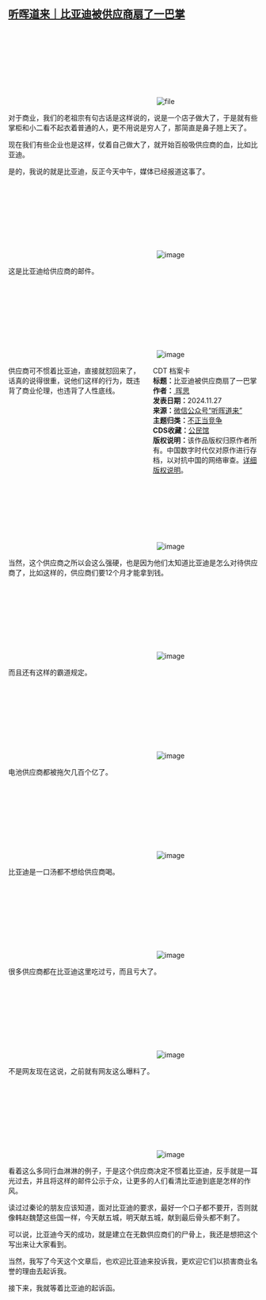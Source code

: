 <!--1732705510000-->
[听晖道来｜比亚迪被供应商扇了一巴掌](https://chinadigitaltimes.net/chinese/713490.html)
------

<p><img decoding="async" src="data:image/svg+xml,%3Csvg%20xmlns='http://www.w3.org/2000/svg'%20viewBox='0%200%200%200'%3E%3C/svg%3E" alt="file" data-lazy-src="https://chinadigitaltimes.net/chinese/files/2024/11/image-1732704834154.png"><noscript><img decoding="async" src="https://chinadigitaltimes.net/chinese/files/2024/11/image-1732704834154.png" alt="file"></noscript></p><p>对于商业，我们的老祖宗有句古话是这样说的，说是一个店子做大了，于是就有些掌柜和小二看不起衣着普通的人，更不用说是穷人了，那简直是鼻子翘上天了。</p><p>现在我们有些企业也是这样，仗着自己做大了，就开始百般吸供应商的血，比如比亚迪。</p><p>是的，我说的就是比亚迪，反正今天中午，媒体已经报道这事了。</p><p><img decoding="async" src="data:image/svg+xml,%3Csvg%20xmlns='http://www.w3.org/2000/svg'%20viewBox='0%200%200%200'%3E%3C/svg%3E" alt="image" data-lazy-src="https://chinadigitaltimes.net/chinese/files/2024/11/post-713490-6746fce6c79e8.png"><noscript><img decoding="async" src="https://chinadigitaltimes.net/chinese/files/2024/11/post-713490-6746fce6c79e8.png" alt="image"></noscript></p><p>这是比亚迪给供应商的邮件。</p><p><img decoding="async" src="data:image/svg+xml,%3Csvg%20xmlns='http://www.w3.org/2000/svg'%20viewBox='0%200%200%200'%3E%3C/svg%3E" alt="image" data-lazy-src="https://chinadigitaltimes.net/chinese/files/2024/11/post-713490-6746fce6d680e.png"><noscript><img decoding="async" src="https://chinadigitaltimes.net/chinese/files/2024/11/post-713490-6746fce6d680e.png" alt="image"></noscript></p><div style="width:42%;float:right;padding-left:20px;"><div class="su-spoiler su-spoiler-style-fancy su-spoiler-icon-chevron-circle" data-scroll-offset="0" data-anchor-in-url="no"><div class="su-spoiler-title" tabindex="0" role="button"><span class="su-spoiler-icon"></span>CDT 档案卡</div><div class="su-spoiler-content su-u-clearfix su-u-trim"><strong>标题：</strong>比亚迪被供应商扇了一巴掌<br><strong>作者：</strong><a href="https://chinadigitaltimes.net/space/听晖道来" target="_blank"> 晖思</a><br><strong>发表日期：</strong>2024.11.27<br><strong>来源：</strong><a href="https://archive.ph/?url=https://mp.weixin.qq.com/s/FXf9w6v09zKdDHbqMmd6rw" target="_blank">微信公众号“听晖道来”</a><br><strong>主题归类：</strong><a href="https://chinadigitaltimes.net/space/不正当竞争" target="_blank">不正当竞争</a><br><strong>CDS收藏：</strong><a href="https://chinadigitaltimes.net/space/%E5%85%AC%E6%B0%91%E9%A6%86" target="_blank" rel="noopener">公民馆</a><br><strong>版权说明：</strong>该作品版权归原作者所有。中国数字时代仅对原作进行存档，以对抗中国的网络审查。<a href="https://chinadigitaltimes.net/chinese/copyright">详细版权说明</a>。</div></div></div><p>供应商可不惯着比亚迪，直接就怼回来了，话真的说得很重，说他们这样的行为，既违背了商业伦理，也违背了人性底线。</p><p><img decoding="async" src="data:image/svg+xml,%3Csvg%20xmlns='http://www.w3.org/2000/svg'%20viewBox='0%200%200%200'%3E%3C/svg%3E" alt="image" data-lazy-src="https://chinadigitaltimes.net/chinese/files/2024/11/post-713490-6746fce6e9afd.png"><noscript><img decoding="async" src="https://chinadigitaltimes.net/chinese/files/2024/11/post-713490-6746fce6e9afd.png" alt="image"></noscript></p><p>当然，这个供应商之所以会这么强硬，也是因为他们太知道比亚迪是怎么对待供应商了，比如这样的，供应商们要12个月才能拿到钱。</p><p><img decoding="async" src="data:image/svg+xml,%3Csvg%20xmlns='http://www.w3.org/2000/svg'%20viewBox='0%200%200%200'%3E%3C/svg%3E" alt="image" data-lazy-src="https://chinadigitaltimes.net/chinese/files/2024/11/post-713490-6746fce701827.png"><noscript><img decoding="async" src="https://chinadigitaltimes.net/chinese/files/2024/11/post-713490-6746fce701827.png" alt="image"></noscript></p><p>而且还有这样的霸道规定。</p><p><img decoding="async" src="data:image/svg+xml,%3Csvg%20xmlns='http://www.w3.org/2000/svg'%20viewBox='0%200%200%200'%3E%3C/svg%3E" alt="image" data-lazy-src="https://chinadigitaltimes.net/chinese/files/2024/11/post-713490-6746fce70b0c7.png"><noscript><img decoding="async" src="https://chinadigitaltimes.net/chinese/files/2024/11/post-713490-6746fce70b0c7.png" alt="image"></noscript></p><p>电池供应商都被拖欠几百个亿了。</p><p><img decoding="async" src="data:image/svg+xml,%3Csvg%20xmlns='http://www.w3.org/2000/svg'%20viewBox='0%200%200%200'%3E%3C/svg%3E" alt="image" data-lazy-src="https://chinadigitaltimes.net/chinese/files/2024/11/post-713490-6746fce71596f.png"><noscript><img decoding="async" src="https://chinadigitaltimes.net/chinese/files/2024/11/post-713490-6746fce71596f.png" alt="image"></noscript></p><p>比亚迪是一口汤都不想给供应商喝。</p><p><img decoding="async" src="data:image/svg+xml,%3Csvg%20xmlns='http://www.w3.org/2000/svg'%20viewBox='0%200%200%200'%3E%3C/svg%3E" alt="image" data-lazy-src="https://chinadigitaltimes.net/chinese/files/2024/11/post-713490-6746fce72054b.png"><noscript><img decoding="async" src="https://chinadigitaltimes.net/chinese/files/2024/11/post-713490-6746fce72054b.png" alt="image"></noscript></p><p>很多供应商都在比亚迪这里吃过亏，而且亏大了。</p><p><img decoding="async" src="data:image/svg+xml,%3Csvg%20xmlns='http://www.w3.org/2000/svg'%20viewBox='0%200%200%200'%3E%3C/svg%3E" alt="image" data-lazy-src="https://chinadigitaltimes.net/chinese/files/2024/11/post-713490-6746fce72bd44.png"><noscript><img decoding="async" src="https://chinadigitaltimes.net/chinese/files/2024/11/post-713490-6746fce72bd44.png" alt="image"></noscript></p><p>不是网友现在这说，之前就有网友这么曝料了。</p><p><img decoding="async" src="data:image/svg+xml,%3Csvg%20xmlns='http://www.w3.org/2000/svg'%20viewBox='0%200%200%200'%3E%3C/svg%3E" alt="image" data-lazy-src="https://chinadigitaltimes.net/chinese/files/2024/11/post-713490-6746fce7378b6.png"><noscript><img decoding="async" src="https://chinadigitaltimes.net/chinese/files/2024/11/post-713490-6746fce7378b6.png" alt="image"></noscript></p><p>看着这么多同行血淋淋的例子，于是这个供应商决定不惯着比亚迪，反手就是一耳光过去，并且将这样的邮件公示于众，让更多的人们看清比亚迪到底是怎样的作风。</p><p>读过过秦论的朋友应该知道，面对比亚迪的要求，最好一个口子都不要开，否则就像韩赵魏楚这些国一样，今天献五城，明天献五城，献到最后骨头都不剩了。</p><p>可以说，比亚迪今天的成功，就是建立在无数供应商们的尸骨上，我还是想把这个写出来让大家看到。</p><p>当然，我写了今天这个文章后，也欢迎比亚迪来投诉我，更欢迎它们以损害商业名誉的理由去起诉我。</p><p>接下来，我就等着比亚迪的起诉函。</p><div class="addtoany_share_save_container addtoany_content addtoany_content_bottom"><div class="a2a_kit a2a_kit_size_32 addtoany_list" data-a2a-url="https://chinadigitaltimes.net/chinese/713490.html" data-a2a-title="听晖道来｜比亚迪被供应商扇了一巴掌"><a class="a2a_button_facebook" href="https://www.addtoany.com/add_to/facebook?linkurl=https%3A%2F%2Fchinadigitaltimes.net%2Fchinese%2F713490.html&amp;linkname=%E5%90%AC%E6%99%96%E9%81%93%E6%9D%A5%EF%BD%9C%E6%AF%94%E4%BA%9A%E8%BF%AA%E8%A2%AB%E4%BE%9B%E5%BA%94%E5%95%86%E6%89%87%E4%BA%86%E4%B8%80%E5%B7%B4%E6%8E%8C" title="Facebook" rel="nofollow noopener" target="_blank"></a><a class="a2a_button_twitter" href="https://www.addtoany.com/add_to/twitter?linkurl=https%3A%2F%2Fchinadigitaltimes.net%2Fchinese%2F713490.html&amp;linkname=%E5%90%AC%E6%99%96%E9%81%93%E6%9D%A5%EF%BD%9C%E6%AF%94%E4%BA%9A%E8%BF%AA%E8%A2%AB%E4%BE%9B%E5%BA%94%E5%95%86%E6%89%87%E4%BA%86%E4%B8%80%E5%B7%B4%E6%8E%8C" title="Twitter" rel="nofollow noopener" target="_blank"></a><a class="a2a_button_telegram" href="https://www.addtoany.com/add_to/telegram?linkurl=https%3A%2F%2Fchinadigitaltimes.net%2Fchinese%2F713490.html&amp;linkname=%E5%90%AC%E6%99%96%E9%81%93%E6%9D%A5%EF%BD%9C%E6%AF%94%E4%BA%9A%E8%BF%AA%E8%A2%AB%E4%BE%9B%E5%BA%94%E5%95%86%E6%89%87%E4%BA%86%E4%B8%80%E5%B7%B4%E6%8E%8C" title="Telegram" rel="nofollow noopener" target="_blank"></a><a class="a2a_button_reddit" href="https://www.addtoany.com/add_to/reddit?linkurl=https%3A%2F%2Fchinadigitaltimes.net%2Fchinese%2F713490.html&amp;linkname=%E5%90%AC%E6%99%96%E9%81%93%E6%9D%A5%EF%BD%9C%E6%AF%94%E4%BA%9A%E8%BF%AA%E8%A2%AB%E4%BE%9B%E5%BA%94%E5%95%86%E6%89%87%E4%BA%86%E4%B8%80%E5%B7%B4%E6%8E%8C" title="Reddit" rel="nofollow noopener" target="_blank"></a><a class="a2a_button_whatsapp" href="https://www.addtoany.com/add_to/whatsapp?linkurl=https%3A%2F%2Fchinadigitaltimes.net%2Fchinese%2F713490.html&amp;linkname=%E5%90%AC%E6%99%96%E9%81%93%E6%9D%A5%EF%BD%9C%E6%AF%94%E4%BA%9A%E8%BF%AA%E8%A2%AB%E4%BE%9B%E5%BA%94%E5%95%86%E6%89%87%E4%BA%86%E4%B8%80%E5%B7%B4%E6%8E%8C" title="WhatsApp" rel="nofollow noopener" target="_blank"></a><a class="a2a_button_email" href="https://www.addtoany.com/add_to/email?linkurl=https%3A%2F%2Fchinadigitaltimes.net%2Fchinese%2F713490.html&amp;linkname=%E5%90%AC%E6%99%96%E9%81%93%E6%9D%A5%EF%BD%9C%E6%AF%94%E4%BA%9A%E8%BF%AA%E8%A2%AB%E4%BE%9B%E5%BA%94%E5%95%86%E6%89%87%E4%BA%86%E4%B8%80%E5%B7%B4%E6%8E%8C" title="Email" rel="nofollow noopener" target="_blank"></a><a class="a2a_button_copy_link" href="https://www.addtoany.com/add_to/copy_link?linkurl=https%3A%2F%2Fchinadigitaltimes.net%2Fchinese%2F713490.html&amp;linkname=%E5%90%AC%E6%99%96%E9%81%93%E6%9D%A5%EF%BD%9C%E6%AF%94%E4%BA%9A%E8%BF%AA%E8%A2%AB%E4%BE%9B%E5%BA%94%E5%95%86%E6%89%87%E4%BA%86%E4%B8%80%E5%B7%B4%E6%8E%8C" title="Copy Link" rel="nofollow noopener" target="_blank"></a><a class="a2a_dd addtoany_share_save addtoany_share" href="https://www.addtoany.com/share"></a></div></div>
